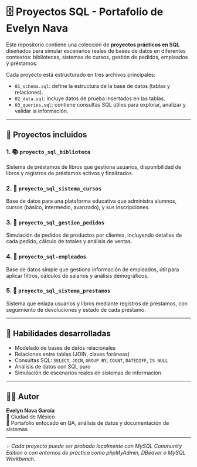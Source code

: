  # 🗄️ Proyectos SQL - Portafolio de Evelyn Nava

Este repositorio contiene una colección de **proyectos prácticos en SQL** diseñados para simular escenarios reales de bases de datos en diferentes contextos: bibliotecas, sistemas de cursos, gestión de pedidos, empleados y préstamos.

Cada proyecto está estructurado en tres archivos principales:

- `01_schema.sql`: define la estructura de la base de datos (tablas y relaciones).
- `02_data.sql`: incluye datos de prueba insertados en las tablas.
- `03_queries.sql`: contiene consultas SQL útiles para explorar, analizar y validar la información.

---

## 📁 Proyectos incluidos

### 1. 📚 `proyecto_sql_biblioteca`
Sistema de préstamos de libros que gestiona usuarios, disponibilidad de libros y registros de préstamos activos y finalizados.

### 2. 📖 `proyecto_sql_sistema_cursos`
Base de datos para una plataforma educativa que administra alumnos, cursos (básico, intermedio, avanzado), y sus inscripciones.

### 3. 🛒 `proyecto_sql_gestion_pedidos`
Simulación de pedidos de productos por clientes, incluyendo detalles de cada pedido, cálculo de totales y análisis de ventas.

### 4. 👥 `proyecto_sql-empleados`
Base de datos simple que gestiona información de empleados, útil para aplicar filtros, cálculos de salarios y análisis demográficos.

### 5. 📘 `proyecto_sql_sistema_prestamos`
Sistema que enlaza usuarios y libros mediante registros de préstamos, con seguimiento de devoluciones y estado de cada préstamo.

---

## 🧠 Habilidades desarrolladas

- Modelado de bases de datos relacionales
- Relaciones entre tablas (JOIN, claves foráneas)
- Consultas SQL: `SELECT`, `JOIN`, `GROUP BY`, `COUNT`, `DATEDIFF`, `IS NULL`
- Análisis de datos con SQL puro
- Simulación de escenarios reales en sistemas de información

---

## 👩‍💻 Autor

**Evelyn Nava García**  
📍 Ciudad de México  
🎯 Portafolio enfocado en QA, análisis de datos y documentación de sistemas

---

💡 *Cada proyecto puede ser probado localmente con MySQL Community Edition o con entornos de práctica como phpMyAdmin, DBeaver o MySQL Workbench.*

